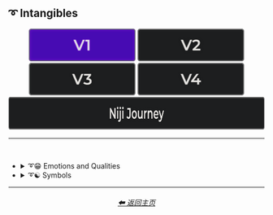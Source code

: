 <h2>➰ Intangibles</h2>

<div align="center">

[<img src="/Images/Repo_Parts/Buttons/Version_Buttons/button_version_V1_active.webp?raw=true" alt="MidJourney V1" height="64" />](/Pages/MJ_V1/Style_Pages/Sphere/Intangibles.md)
[<img src="/Images/Repo_Parts/Buttons/Version_Buttons/button_version_V2_inactive.webp?raw=true" alt="MidJourney V2" height="64" />](/Pages/MJ_V2/Style_Pages/Sphere/Intangibles.md)
[<img src="/Images/Repo_Parts/Buttons/Version_Buttons/button_version_V3_inactive.webp?raw=true" alt="MidJourney V3" height="64" />](/Pages/MJ_V3/Style_Pages/Sphere/Intangibles.md)
[<img src="/Images/Repo_Parts/Buttons/Version_Buttons/button_version_V4_inactive.webp?raw=true" alt="MidJourney V4" height="64" />](/Pages/MJ_V4/Style_Pages/Just_The_Style/Intangibles.md)
<br>
[<img src="/Images/Repo_Parts/Buttons/Version_Buttons/button_version_niji_inactive_full.webp?raw=true" alt="Niji Journey" height="64" />](/Pages/Niji_Journey/Style_Pages/Intangibles.md)


</div>

<hr>
<br>


- <details><summary>➰😁 Emotions and Qualities</summary><p><div align="center">

    | Happy |
    | :-: |
    | <img src="/Images/MJ_V1/Midjourney_Styles_(sphere)/sphere_Happy.webp?raw=true" width="256" /> |
    
    <br>
    
    | Sad |
    | :-: |
    | <img src="/Images/MJ_V1/Midjourney_Styles_(sphere)/sphere_Sad.webp?raw=true" width="256" /> |
    
    <br>

    | Angelic | Evil |
    | :-: | :-: |
    | <img src="/Images/MJ_V1/Midjourney_Styles_(sphere)/sphere_Angelic.webp?raw=true" width="256" /> | <img src="/Images/MJ_V1/Midjourney_Styles_(sphere)/sphere_Evil.webp?raw=true" width="256" /> |

    <br>

    | Creepy | Horror |
    | :-: | :-: |
    | <img src="/Images/MJ_V1/Midjourney_Styles_(sphere)/sphere_Creepy.webp?raw=true" width="256" /> | <img src="/Images/MJ_V1/Midjourney_Styles_(sphere)/sphere_Horror.webp?raw=true" width="256" /> |

    </div></p></details>


- <details><summary>➰☯ Symbols</summary><p>

  - <details><summary>☯♓ Zodiac Signs</summary><p><div align="center">

    | Capricornus | Aquarius | Pisces |
    | :-: | :-: | :-: |
    | <img src="/Images/MJ_V1/Midjourney_Styles_(sphere)/sphere_Capricornus.webp?raw=true" width="256" /> | <img src="/Images/MJ_V1/Midjourney_Styles_(sphere)/sphere_Aquarius.webp?raw=true" width="256" /> | <img src="/Images/MJ_V1/Midjourney_Styles_(sphere)/sphere_Pisces.webp?raw=true" width="256" /> |

    <br>

    | Taurus | Gemini | Cancer |
    | :-: | :-: | :-: |
    | <img src="/Images/MJ_V1/Midjourney_Styles_(sphere)/sphere_Taurus.webp?raw=true" width="256" /> | <img src="/Images/MJ_V1/Midjourney_Styles_(sphere)/sphere_Gemini.webp?raw=true" width="256" /> | <img src="/Images/MJ_V1/Midjourney_Styles_(sphere)/sphere_Cancer.webp?raw=true" width="256" /> |

    <br>

    | Leo | Virgo | Libra |
    | :-: | :-: | :-: |
    | <img src="/Images/MJ_V1/Midjourney_Styles_(sphere)/sphere_Leo.webp?raw=true" width="256" /> | <img src="/Images/MJ_V1/Midjourney_Styles_(sphere)/sphere_Virgo.webp?raw=true" width="256" /> | <img src="/Images/MJ_V1/Midjourney_Styles_(sphere)/sphere_Libra.webp?raw=true" width="256" /> |

    <br>

    | Scorpio | Sagittarius |
    | :-: | :-: |
    | <img src="/Images/MJ_V1/Midjourney_Styles_(sphere)/sphere_Scorpio.webp?raw=true" width="256" /> | <img src="/Images/MJ_V1/Midjourney_Styles_(sphere)/sphere_Sagittarius.webp?raw=true" width="256" /> |

    </div></p></details>


  - <details><summary>☯ Other Symbols</summary><p><div align="center">

    | Yin Yang |
    | :-: |
    | <img src="/Images/MJ_V1/Midjourney_Styles_(sphere)/sphere_Yin_Yang.webp?raw=true" width="256" /> |

    </div></p></details>

  </p></details>

<hr>
<div align="center">
    <h6><a href="/README.md">⬅ 返回主页</a></h6>
</div>